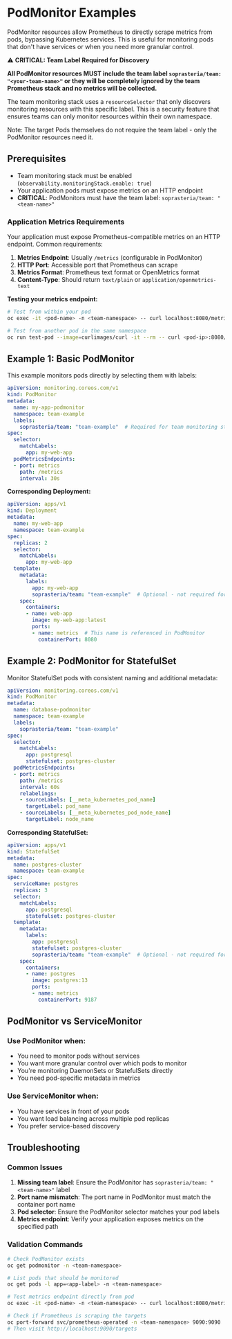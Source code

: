 # PodMonitor Examples

PodMonitor resources allow Prometheus to directly scrape metrics from pods, bypassing Kubernetes services. This is useful for monitoring pods that don't have services or when you need more granular control.

⚠️ **CRITICAL: Team Label Required for Discovery**

**All PodMonitor resources MUST include the team label `soprasteria/team: "<your-team-name>"` or they will be completely ignored by the team Prometheus stack and no metrics will be collected.**

The team monitoring stack uses a `resourceSelector` that only discovers monitoring resources with this specific label. This is a security feature that ensures teams can only monitor resources within their own namespace.

Note: The target Pods themselves do not require the team label - only the PodMonitor resources need it.

## Prerequisites

- Team monitoring stack must be enabled (`observability.monitoringStack.enable: true`)
- Your application pods must expose metrics on an HTTP endpoint
- **CRITICAL**: PodMonitors must have the team label: `soprasteria/team: "<team-name>"`

### Application Metrics Requirements

Your application must expose Prometheus-compatible metrics on an HTTP endpoint. Common requirements:

1. **Metrics Endpoint**: Usually `/metrics` (configurable in PodMonitor)
2. **HTTP Port**: Accessible port that Prometheus can scrape
3. **Metrics Format**: Prometheus text format or OpenMetrics format
4. **Content-Type**: Should return `text/plain` or `application/openmetrics-text`

**Testing your metrics endpoint:**
```bash
# Test from within your pod
oc exec -it <pod-name> -n <team-namespace> -- curl localhost:8080/metrics

# Test from another pod in the same namespace
oc run test-pod --image=curlimages/curl -it --rm -- curl <pod-ip>:8080/metrics
```

## Example 1: Basic PodMonitor

This example monitors pods directly by selecting them with labels:

```yaml
apiVersion: monitoring.coreos.com/v1
kind: PodMonitor
metadata:
  name: my-app-podmonitor
  namespace: team-example
  labels:
    soprasteria/team: "team-example"  # Required for team monitoring stack
spec:
  selector:
    matchLabels:
      app: my-web-app
  podMetricsEndpoints:
  - port: metrics
    path: /metrics
    interval: 30s
```

**Corresponding Deployment:**
```yaml
apiVersion: apps/v1
kind: Deployment
metadata:
  name: my-web-app
  namespace: team-example
spec:
  replicas: 2
  selector:
    matchLabels:
      app: my-web-app
  template:
    metadata:
      labels:
        app: my-web-app
        soprasteria/team: "team-example"  # Optional - not required for monitoring discovery
    spec:
      containers:
      - name: web-app
        image: my-web-app:latest
        ports:
        - name: metrics  # This name is referenced in PodMonitor
          containerPort: 8080
```

## Example 2: PodMonitor for StatefulSet

Monitor StatefulSet pods with consistent naming and additional metadata:

```yaml
apiVersion: monitoring.coreos.com/v1
kind: PodMonitor
metadata:
  name: database-podmonitor
  namespace: team-example
  labels:
    soprasteria/team: "team-example"
spec:
  selector:
    matchLabels:
      app: postgresql
      statefulset: postgres-cluster
  podMetricsEndpoints:
  - port: metrics
    path: /metrics
    interval: 60s
    relabelings:
    - sourceLabels: [__meta_kubernetes_pod_name]
      targetLabel: pod_name
    - sourceLabels: [__meta_kubernetes_pod_node_name]
      targetLabel: node_name
```

**Corresponding StatefulSet:**
```yaml
apiVersion: apps/v1
kind: StatefulSet
metadata:
  name: postgres-cluster
  namespace: team-example
spec:
  serviceName: postgres
  replicas: 3
  selector:
    matchLabels:
      app: postgresql
      statefulset: postgres-cluster
  template:
    metadata:
      labels:
        app: postgresql
        statefulset: postgres-cluster
        soprasteria/team: "team-example"  # Optional - not required for monitoring discovery
    spec:
      containers:
      - name: postgres
        image: postgres:13
        ports:
        - name: metrics
          containerPort: 9187
```

## PodMonitor vs ServiceMonitor

### Use PodMonitor when:
- You need to monitor pods without services
- You want more granular control over which pods to monitor
- You're monitoring DaemonSets or StatefulSets directly
- You need pod-specific metadata in metrics

### Use ServiceMonitor when:
- You have services in front of your pods
- You want load balancing across multiple pod replicas
- You prefer service-based discovery

## Troubleshooting

### Common Issues

1. **Missing team label**: Ensure the PodMonitor has `soprasteria/team: "<team-name>"` label
2. **Port name mismatch**: The port name in PodMonitor must match the container port name
3. **Pod selector**: Ensure the PodMonitor selector matches your pod labels
4. **Metrics endpoint**: Verify your application exposes metrics on the specified path

### Validation Commands

```bash
# Check PodMonitor exists
oc get podmonitor -n <team-namespace>

# List pods that should be monitored
oc get pods -l app=<app-label> -n <team-namespace>

# Test metrics endpoint directly from pod
oc exec -it <pod-name> -n <team-namespace> -- curl localhost:8080/metrics

# Check if Prometheus is scraping the targets
oc port-forward svc/prometheus-operated -n <team-namespace> 9090:9090
# Then visit http://localhost:9090/targets
```
